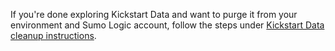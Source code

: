If you're done exploring Kickstart Data and want to purge it from your environment and Sumo Logic account, follow the steps under [Kickstart Data cleanup instructions](/docs/send-data/hosted-collectors/cloud-to-cloud-integration-framework/sumo-logic-kickstart-data-source#cleanup-instructions).
